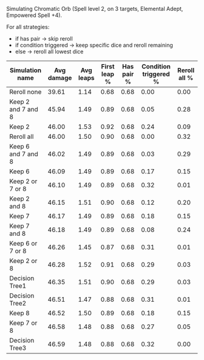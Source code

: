 Simulating Chromatic Orb (Spell level 2, on 3 targets, Elemental Adept, Empowered Spell +4).

For all strategies:

- if has pair -> skip reroll
- if condition triggered -> keep specific dice and reroll remaining
- else -> reroll all lowest dice

| Simulation name | Avg damage | Avg leaps | First leap % | Has pair % | Condition triggered % | Reroll all % |
|---|---|---|---|---|---|---|
| Reroll none | 39.61 | 1.14 | 0.68 | 0.68 | 0.00 | 0.00 |
| Keep 2 and 7 and 8 | 45.94 | 1.49 | 0.89 | 0.68 | 0.05 | 0.28 |
| Keep 2 | 46.00 | 1.53 | 0.92 | 0.68 | 0.24 | 0.09 |
| Reroll all | 46.00 | 1.50 | 0.90 | 0.68 | 0.00 | 0.32 |
| Keep 6 and 7 and 8 | 46.02 | 1.49 | 0.89 | 0.68 | 0.03 | 0.29 |
| Keep 6 | 46.09 | 1.49 | 0.89 | 0.68 | 0.17 | 0.15 |
| Keep 2 or 7 or 8 | 46.10 | 1.49 | 0.89 | 0.68 | 0.32 | 0.01 |
| Keep 2 and 8 | 46.15 | 1.51 | 0.90 | 0.68 | 0.12 | 0.20 |
| Keep 7 | 46.17 | 1.49 | 0.89 | 0.68 | 0.18 | 0.15 |
| Keep 7 and 8 | 46.18 | 1.49 | 0.89 | 0.68 | 0.08 | 0.24 |
| Keep 6 or 7 or 8 | 46.26 | 1.45 | 0.87 | 0.68 | 0.31 | 0.01 |
| Keep 2 or 8 | 46.28 | 1.52 | 0.91 | 0.68 | 0.29 | 0.03 |
| Decision Tree1 | 46.35 | 1.51 | 0.90 | 0.68 | 0.29 | 0.03 |
| Decision Tree2 | 46.51 | 1.47 | 0.88 | 0.68 | 0.31 | 0.01 |
| Keep 8 | 46.52 | 1.50 | 0.89 | 0.68 | 0.18 | 0.15 |
| Keep 7 or 8 | 46.58 | 1.48 | 0.88 | 0.68 | 0.27 | 0.05 |
| Decision Tree3 | 46.59 | 1.48 | 0.88 | 0.68 | 0.32 | 0.00 |
